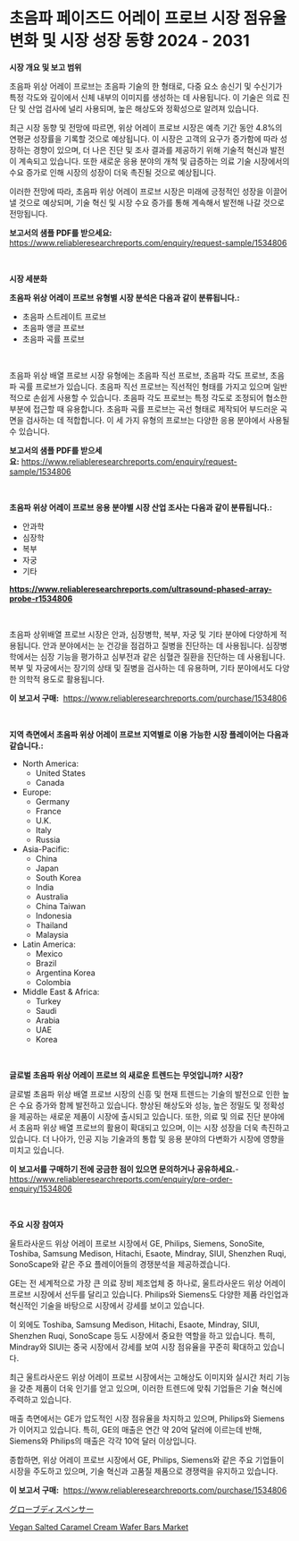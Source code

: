 <p><h1>초음파 페이즈드 어레이 프로브 시장 점유율 변화 및 시장 성장 동향 2024 - 2031</h1></p><p><strong>시장 개요 및 보고 범위</strong></p>
<p><p>초음파 위상 어레이 프로브는 초음파 기술의 한 형태로, 다중 요소 송신기 및 수신기가 특정 각도와 깊이에서 신체 내부의 이미지를 생성하는 데 사용됩니다. 이 기술은 의료 진단 및 산업 검사에 널리 사용되며, 높은 해상도와 정확성으로 알려져 있습니다.</p><p>최근 시장 동향 및 전망에 따르면, 위상 어레이 프로브 시장은 예측 기간 동안 4.8%의 연평균 성장률을 기록할 것으로 예상됩니다. 이 시장은 고객의 요구가 증가함에 따라 성장하는 경향이 있으며, 더 나은 진단 및 조사 결과를 제공하기 위해 기술적 혁신과 발전이 계속되고 있습니다. 또한 새로운 응용 분야의 개척 및 급증하는 의료 기술 시장에서의 수요 증가로 인해 시장의 성장이 더욱 촉진될 것으로 예상됩니다.</p><p>이러한 전망에 따라, 초음파 위상 어레이 프로브 시장은 미래에 긍정적인 성장을 이끌어 낼 것으로 예상되며, 기술 혁신 및 시장 수요 증가를 통해 계속해서 발전해 나갈 것으로 전망됩니다.</p></p>
<p><strong>보고서의 샘플 PDF를 받으세요:</strong> <a href="https://www.reliableresearchreports.com/enquiry/request-sample/1534806">https://www.reliableresearchreports.com/enquiry/request-sample/1534806</a></p>
<p>&nbsp;</p>
<p><strong>시장 세분화</strong></p>
<p><strong>초음파 위상 어레이 프로브 유형별 시장 분석은 다음과 같이 분류됩니다.:</strong></p>
<p><ul><li>초음파 스트레이트 프로브</li><li>초음파 앵글 프로브</li><li>초음파 곡률 프로브</li></ul></p>
<p>&nbsp;</p>
<p><p>초음파 위상 배열 프로브 시장 유형에는 초음파 직선 프로브, 초음파 각도 프로브, 초음파 곡률 프로브가 있습니다. 초음파 직선 프로브는 직선적인 형태를 가지고 있으며 일반적으로 손쉽게 사용할 수 있습니다. 초음파 각도 프로브는 특정 각도로 조정되어 협소한 부분에 접근할 때 유용합니다. 초음파 곡률 프로브는 곡선 형태로 제작되어 부드러운 곡면을 검사하는 데 적합합니다. 이 세 가지 유형의 프로브는 다양한 응용 분야에서 사용될 수 있습니다.</p></p>
<p><strong>보고서의 샘플 PDF를 받으세요:</strong>&nbsp;<a href="https://www.reliableresearchreports.com/enquiry/request-sample/1534806">https://www.reliableresearchreports.com/enquiry/request-sample/1534806</a></p>
<p>&nbsp;</p>
<p><strong> 초음파 위상 어레이 프로브 응용 분야별 시장 산업 조사는 다음과 같이 분류됩니다.:</strong></p>
<p><ul><li>안과학</li><li>심장학</li><li>복부</li><li>자궁</li><li>기타</li></ul></p>
<p><strong><a href="https://www.reliableresearchreports.com/ultrasound-phased-array-probe-r1534806">https://www.reliableresearchreports.com/ultrasound-phased-array-probe-r1534806</a></strong></p>
<p>&nbsp;</p>
<p><p>초음파 상위배열 프로브 시장은 안과, 심장병학, 복부, 자궁 및 기타 분야에 다양하게 적용됩니다. 안과 분야에서는 눈 건강을 점검하고 질병을 진단하는 데 사용됩니다. 심장병학에서는 심장 기능을 평가하고 심부전과 같은 심혈관 질환을 진단하는 데 사용됩니다. 복부 및 자궁에서는 장기의 상태 및 질병을 검사하는 데 유용하며, 기타 분야에서도 다양한 의학적 용도로 활용됩니다.</p></p>
<p><strong>이 보고서 구매:</strong>&nbsp; <a href="https://www.reliableresearchreports.com/purchase/1534806">https://www.reliableresearchreports.com/purchase/1534806</a></p>
<p>&nbsp;</p>
<p><strong>지역 측면에서 초음파 위상 어레이 프로브 지역별로 이용 가능한 시장 플레이어는 다음과 같습니다.:</strong></p>
<p><ul>
    <li>
        North America:
        <ul>
            <li>United States</li>
            <li>Canada</li>
        </ul>
    </li>
    <li>
        Europe:
        <ul>
            <li>Germany</li>
            <li>France</li>
            <li>U.K.</li>
            <li>Italy</li>
            <li>Russia</li>
        </ul>
    </li>
    <li>
        Asia-Pacific:
        <ul>
            <li>China</li>
            <li>Japan</li>
            <li>South Korea</li>
            <li>India</li>
            <li>Australia</li>
            <li>China Taiwan</li>
            <li>Indonesia</li>
            <li>Thailand</li>
            <li>Malaysia</li>
        </ul>
    </li>
    <li>
        Latin America:
        <ul>
            <li>Mexico</li>
            <li>Brazil</li>
            <li>Argentina Korea</li>
            <li>Colombia</li>
        </ul>
    </li>
    <li>
        Middle East & Africa:
        <ul>
            <li>Turkey</li>
            <li>Saudi</li>
            <li>Arabia</li>
            <li>UAE</li>
            <li>Korea</li>
        </ul>
    </li>
    </ul></p>
<p>&nbsp;</p>
<p><strong>글로벌 초음파 위상 어레이 프로브 의 새로운 트렌드는 무엇입니까? 시장?</strong></p>
<p><p>글로벌 초음파 위상 배열 프로브 시장의 신흥 및 현재 트렌드는 기술의 발전으로 인한 높은 수요 증가와 함께 발전하고 있습니다. 향상된 해상도와 성능, 높은 정밀도 및 정확성을 제공하는 새로운 제품이 시장에 출시되고 있습니다. 또한, 의료 및 의료 진단 분야에서 초음파 위상 배열 프로브의 활용이 확대되고 있으며, 이는 시장 성장을 더욱 촉진하고 있습니다. 더 나아가, 인공 지능 기술과의 통합 및 응용 분야의 다변화가 시장에 영향을 미치고 있습니다.</p></p>
<p><strong>이 보고서를 구매하기 전에 궁금한 점이 있으면 문의하거나 공유하세요.</strong>- <a href="https://www.reliableresearchreports.com/enquiry/pre-order-enquiry/1534806">https://www.reliableresearchreports.com/enquiry/pre-order-enquiry/1534806</a></p>
<p>&nbsp;</p>
<p><strong>주요 시장 참여자</strong></p>
<p><p>울트라사운드 위상 어레이 프로브 시장에서 GE, Philips, Siemens, SonoSite, Toshiba, Samsung Medison, Hitachi, Esaote, Mindray, SIUI, Shenzhen Ruqi, SonoScape와 같은 주요 플레이어들의 경쟁분석을 제공하겠습니다.</p><p>GE는 전 세계적으로 가장 큰 의료 장비 제조업체 중 하나로, 울트라사운드 위상 어레이 프로브 시장에서 선두를 달리고 있습니다. Philips와 Siemens도 다양한 제품 라인업과 혁신적인 기술을 바탕으로 시장에서 강세를 보이고 있습니다.</p><p>이 외에도 Toshiba, Samsung Medison, Hitachi, Esaote, Mindray, SIUI, Shenzhen Ruqi, SonoScape 등도 시장에서 중요한 역할을 하고 있습니다. 특히, Mindray와 SIUI는 중국 시장에서 강세를 보여 시장 점유율을 꾸준히 확대하고 있습니다.</p><p>최근 울트라사운드 위상 어레이 프로브 시장에서는 고해상도 이미지와 실시간 처리 기능을 갖춘 제품이 더욱 인기를 얻고 있으며, 이러한 트렌드에 맞춰 기업들은 기술 혁신에 주력하고 있습니다.</p><p>매출 측면에서는 GE가 압도적인 시장 점유율을 차지하고 있으며, Philips와 Siemens가 이어지고 있습니다. 특히, GE의 매출은 연간 약 20억 달러에 이르는데 반해, Siemens와 Philips의 매출은 각각 10억 달러 이상입니다.</p><p>종합하면, 위상 어레이 프로브 시장에서 GE, Philips, Siemens와 같은 주요 기업들이 시장을 주도하고 있으며, 기술 혁신과 고품질 제품으로 경쟁력을 유지하고 있습니다.</p></p>
<p><strong>이 보고서 구매:</strong>&nbsp;&nbsp;<a href="https://www.reliableresearchreports.com/purchase/1534806">https://www.reliableresearchreports.com/purchase/1534806</a></p>
<p><p><a href="https://github.com/nemesis2824/Market-Research-Report-List-1/blob/main/712523219978.md">グローブディスペンサー</a></p><p><a href="https://github.com/nicholepatriciadoylenwnrjr0/Market-Research-Report-List-1/blob/main/vegan-salted-caramel-cream-wafer-bars-market.md">Vegan Salted Caramel Cream Wafer Bars Market</a></p></p>